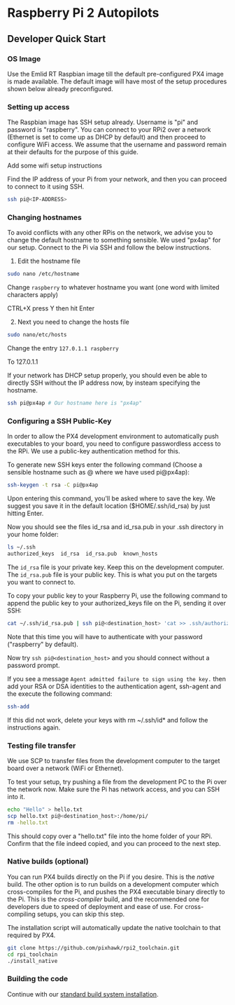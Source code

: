 # Raspberry Pi 2 Autopilots

## Developer Quick Start

### OS Image

Use the Emlid RT Raspbian image till the default pre-configured PX4 image is made available. The default image will have most of the setup procedures shown below already preconfigured.

### Setting up access

The Raspbian image has SSH setup already. Username is "pi" and password is "raspberry". You can connect to your RPi2 over a network (Ethernet is set to come up as DHCP by default) and then proceed to configure WiFi access. We assume that the username and password remain at their defaults for the purpose of this guide.

<aside class="todo">
Add some wifi setup instructions
</aside>

Find the IP address of your Pi from your network, and then you can proceed to connect to it using SSH.
<div class="host-code"></div>

```sh
ssh pi@<IP-ADDRESS>
```

### Changing hostnames

To avoid conflicts with any other RPis on the network, we advise you to change the default hostname to something sensible. We used "px4ap" for our setup. Connect to the Pi via SSH and follow the below instructions.

1. Edit the hostname file

<div class="host-code"></div>

```sh
sudo nano /etc/hostname
```

Change ```raspberry``` to whatever hostname you want (one word with  limited characters apply)

CTRL+X press Y then hit Enter

2. Next you need to change the hosts file

<div class="host-code"></div>

```sh
sudo nano/etc/hosts
```
Change the entry ```127.0.1.1 raspberry```

To 127.0.1.1 <YOURNEWHOSTNAME>

If your network has DHCP setup properly, you should even be able to directly SSH without the IP address now, by insteam specifying the hostname.

<div class="host-code"></div>

```sh
ssh pi@px4ap # Our hostname here is "px4ap"
```

### Configuring a SSH Public-Key 

In order to allow the PX4 development environment to automatically push executables to your board, you need to configure passwordless access to the RPi. We use a public-key authentication method for this.

To generate new SSH keys enter the following command (Choose a sensible hostname such as <YOURNANME>@<YOURDEVICE> where we have used pi@px4ap):

<div class="host-code"></div>

```sh
ssh-keygen -t rsa -C pi@px4ap
```
Upon entering this command, you'll be asked where to save the key. We suggest you save it in the default location ($HOME/.ssh/id_rsa) by just hitting Enter.

Now you should see the files id_rsa and id_rsa.pub in your .ssh directory in your home folder:

<div class="host-code"></div>

```sh
ls ~/.ssh
authorized_keys  id_rsa  id_rsa.pub  known_hosts
```
The ```id_rsa``` file is your private key. Keep this on the development computer.
The ```id_rsa.pub``` file is your public key. This is what you put on the targets you want to connect to. 

To copy your public key to your Raspberry Pi, use the following command to append the public key to your authorized_keys file on the Pi, sending it over SSH:

<div class="host-code"></div>

```sh
cat ~/.ssh/id_rsa.pub | ssh pi@<destination_host> 'cat >> .ssh/authorized_keys'
```

Note that this time you will have to authenticate with your password ("raspberry" by default).

Now try ```ssh pi@<destination_host>``` and you should connect without a password prompt.

If you see a message ```Agent admitted failure to sign using the key.``` then add your RSA or DSA identities to the authentication agent, ssh-agent and the execute the following command:

<div class="host-code"></div>

```sh
ssh-add
```
If this did not work, delete your keys with rm ~/.ssh/id* and follow the instructions again.

### Testing file transfer
We use SCP to transfer files from the development computer to the target board over a network (WiFi or Ethernet).

To test your setup, try pushing a file from the development PC to the Pi over the network now. Make sure the Pi has network access, and you can SSH into it. 

<div class="host-code"></div>

```sh
echo "Hello" > hello.txt
scp hello.txt pi@<destination_host>:/home/pi/
rm -hello.txt
```
This should copy over a "hello.txt" file into the home folder of your RPi. Confirm that the file indeed copied, and you can proceed to the next step.

### Native builds (optional)

You can run PX4 builds directly on the Pi if you desire. This is the *native* build.
The other option is to run builds on a development computer which cross-compiles for the Pi, and pushes the PX4 executable binary directly to the Pi. This is the *cross-compiler* build, and the recommended one for developers due to speed of deployment and ease of use. For cross-compiling setups, you can skip this step.

The installation script will automatically update the native toolchain to that required by PX4.

<div class="host-code"></div>

```sh
git clone https://github.com/pixhawk/rpi2_toolchain.git
cd rpi_toolchain
./install_native
```
### Building the code 

Continue with our [standard build system installation](starting-installing-linux.md).

